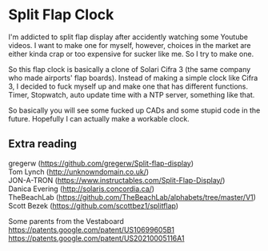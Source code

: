 # Split Flap Clock
I'm addicted to split flap display after accidently watching some Youtube videos. I want to make one for myself, however, choices in the market are either kinda crap or too expensive for sucker like me.
So I try to make one.

So this flap clock is basically a clone of Solari Cifra 3 (the same company who made airports' flap boards). Instead of making a simple clock like Cifra 3, I decided to fuck myself up and make one that has different functions. Timer, Stopwatch, auto update time with a NTP server, something like that. 

So basically you will see some fucked up CADs and some stupid code in the future. Hopefully I can actually make a workable clock. 
  
## Extra reading  
gregerw (https://github.com/gregerw/Split-flap-display)  
Tom Lynch (http://unknowndomain.co.uk/)  
JON-A-TRON (https://www.instructables.com/Split-Flap-Display/)  
Danica Evering (http://solaris.concordia.ca/)  
TheBeachLab (https://github.com/TheBeachLab/alphabets/tree/master/V1)  
Scott Bezek (https://github.com/scottbez1/splitflap)  
  
Some parents from the Vestaboard  
https://patents.google.com/patent/US10699605B1  
https://patents.google.com/patent/US20210005116A1  

